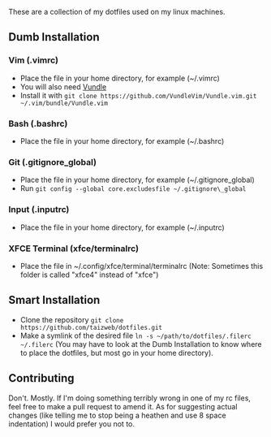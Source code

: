 These are a collection of my dotfiles used on my linux machines.

## Dumb Installation
### Vim (.vimrc)
* Place the file in your home directory, for example (~/.vimrc)
* You will also need [Vundle](https://github.com/VundleVim/Vundle.vim)
* Install it with ``git clone https://github.com/VundleVim/Vundle.vim.git ~/.vim/bundle/Vundle.vim``

### Bash (.bashrc)
* Place the file in your home directory, for example (~/.bashrc)

### Git (.gitignore\_global)
* Place the file in your home directory, for example (~/.gitignore\_global)
* Run ``git config --global core.excludesfile ~/.gitignore\_global``

### Input (.inputrc)
* Place the file in your home directory, for example (~/.inputrc)

### XFCE Terminal (xfce/terminalrc)
* Place the file in ~/.config/xfce/terminal/terminalrc (Note: Sometimes this folder is called "xfce4" instead of "xfce")

## Smart Installation
* Clone the repository ``git clone https://github.com/taizweb/dotfiles.git``
* Make a symlink of the desired file ``ln -s ~/path/to/dotfiles/.filerc ~/.filerc`` (You may have to look at the Dumb Installation to know where to place the dotfiles, but most go in your home directory).

## Contributing
Don't. Mostly. If I'm doing something terribly wrong in one of my rc files, feel free to make a pull request to amend it. As for suggesting actual changes (like telling me to stop being a heathen and use 8 space indentation) I would prefer you not to.

